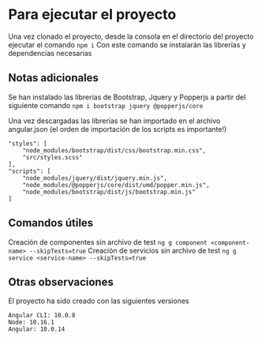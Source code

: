 # Para ejecutar el proyecto

Una vez clonado el proyecto, desde la consola en el directorio del proyecto ejecutar el comando `npm i`
Con este comando se instalarán las librerías y dependencias necesarias

## Notas adicionales

Se han instalado las librerías de Bootstrap, Jquery y Popperjs a partir del siguiente comando
`npm i bootstrap jquery @popperjs/core`

Una vez descargadas las librerías se han importado en el archivo angular.json (el orden de importación de los scripts es importante!)

    "styles": [
        "node_modules/bootstrap/dist/css/bootstrap.min.css",
        "src/styles.scss"
	],
	"scripts": [
		"node_modules/jquery/dist/jquery.min.js",
		"node_modules/@popperjs/core/dist/umd/popper.min.js",
        "node_modules/bootstrap/dist/js/bootstrap.min.js"
	]

## Comandos útiles

Creación de componentes sin archivo de test `ng g component <component-name> --skipTests=true`
Creación de servicios sin archivo de test `ng g service <service-name> --skipTests=true`


## Otras observaciones

El proyecto ha sido creado con las siguientes versiones
    
    Angular CLI: 10.0.8
    Node: 10.16.1
    Angular: 10.0.14